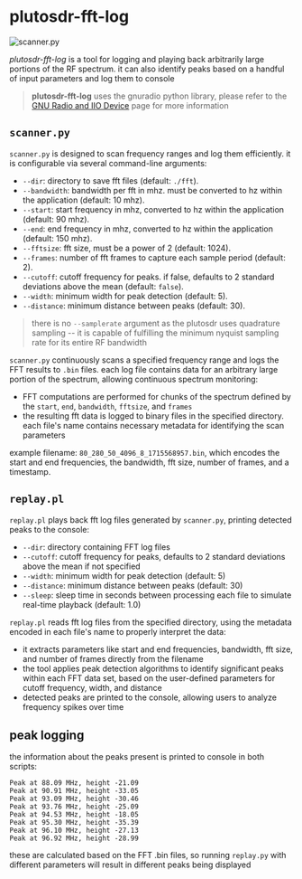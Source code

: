# plutosdr-fft-log

![scanner.py](https://i.imgur.com/qIsP9PW.png)


*plutosdr-fft-log* is a tool for logging and playing back arbitrarily large portions of the RF spectrum. it can also identify peaks based on a handful of input parameters and log them to console

> **plutosdr-fft-log** uses the gnuradio python library, please refer to the [GNU Radio and IIO Device](https://wiki.analog.com/resources/tools-software/linux-software/gnuradio) page for more information

## `scanner.py`

`scanner.py` is designed to scan frequency ranges and log them efficiently. it is configurable via several command-line arguments:

- `--dir`: directory to save fft files (default: `./fft`).
- `--bandwidth`: bandwidth per fft in mhz. must be converted to hz within the application (default: 10 mhz).
- `--start`: start frequency in mhz, converted to hz within the application (default: 90 mhz).
- `--end`: end frequency in mhz, converted to hz within the application (default: 150 mhz).
- `--fftsize`: fft size, must be a power of 2 (default: 1024).
- `--frames`: number of fft frames to capture each sample period (default: 2).
- `--cutoff`: cutoff frequency for peaks. if false, defaults to 2 standard deviations above the mean (default: `false`).
- `--width`: minimum width for peak detection (default: 5).
- `--distance`: minimum distance between peaks (default: 30).

> there is no `--samplerate` argument as the plutosdr uses quadrature sampling -- it is capable of fulfilling the minimum nyquist sampling rate for its entire RF bandwidth


`scanner.py` continuously scans a specified frequency range and logs the FFT results to `.bin` files. each log file contains data for an arbitrary large portion of the spectrum, allowing continuous spectrum monitoring:

- FFT computations are performed for chunks of the spectrum defined by the `start`, `end`, `bandwidth`, `fftsize`, and `frames`
- the resulting fft data is logged to binary files in the specified directory. each file's name contains necessary metadata for identifying the scan parameters

example filename: `80_280_50_4096_8_1715568957.bin`, which encodes the start and end frequencies, the bandwidth, fft size, number of frames, and a timestamp.

## `replay.pl`

`replay.pl` plays back fft log files generated by `scanner.py`, printing detected peaks to the console:

- `--dir`: directory containing FFT log files
- `--cutoff`: cutoff frequency for peaks, defaults to 2 standard deviations above the mean if not specified
- `--width`: minimum width for peak detection (default: 5)
- `--distance`: minimum distance between peaks (default: 30)
- `--sleep`: sleep time in seconds between processing each file to simulate real-time playback (default: 1.0)

`replay.pl` reads fft log files from the specified directory, using the metadata encoded in each file's name to properly interpret the data:

- it extracts parameters like start and end frequencies, bandwidth, fft size, and number of frames directly from the filename
- the tool applies peak detection algorithms to identify significant peaks within each FFT data set, based on the user-defined parameters for cutoff frequency, width, and distance
- detected peaks are printed to the console, allowing users to analyze frequency spikes over time

## peak logging
the information about the peaks present is printed to console in both scripts:

```
Peak at 88.09 MHz, height -21.09
Peak at 90.91 MHz, height -33.05
Peak at 93.09 MHz, height -30.46
Peak at 93.76 MHz, height -25.09
Peak at 94.53 MHz, height -18.05
Peak at 95.30 MHz, height -35.39
Peak at 96.10 MHz, height -27.13
Peak at 96.92 MHz, height -28.99
```

these are calculated based on the FFT .bin files, so running `replay.py` with different parameters will result in different peaks being displayed
